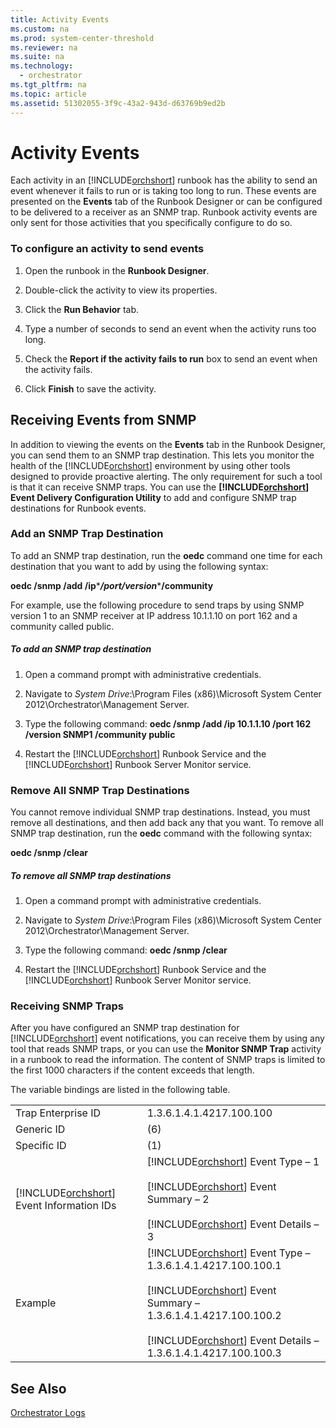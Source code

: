 ```yaml
---
title: Activity Events
ms.custom: na
ms.prod: system-center-threshold
ms.reviewer: na
ms.suite: na
ms.technology: 
  - orchestrator
ms.tgt_pltfrm: na
ms.topic: article
ms.assetid: 51302055-3f9c-43a2-943d-d63769b9ed2b
---
```

# Activity Events
Each activity in an [!INCLUDE[orchshort](../../om/manage/includes/orchshort_md.md)] runbook has the ability to send an event whenever it fails to run or is taking too long to run. These events are presented on the **Events** tab of the Runbook Designer or can be configured to be delivered to a receiver as an SNMP trap. Runbook activity events are only sent for those activities that you specifically configure to do so.  
  
### To configure an activity to send events  
  
1.  Open the runbook in the **Runbook Designer**.  
  
2.  Double\-click the activity to view its properties.  
  
3.  Click the **Run Behavior** tab.  
  
4.  Type a number of seconds to send an event when the activity runs too long.  
  
5.  Check the **Report if the activity fails to run** box to send an event when the activity fails.  
  
6.  Click **Finish** to save the activity.  
  
## Receiving Events from SNMP  
In addition to viewing the events on the **Events** tab in the Runbook Designer, you can send them to an SNMP trap destination. This lets you monitor the health of the [!INCLUDE[orchshort](../../om/manage/includes/orchshort_md.md)] environment by using other tools designed to provide proactive alerting. The only requirement for such a tool is that it can receive SNMP traps. You can use the **[!INCLUDE[orchshort](../../om/manage/includes/orchshort_md.md)] Event Delivery Configuration Utility** to add and configure SNMP trap destinations for Runbook events.  
  
### Add an SNMP Trap Destination  
To add an SNMP trap destination, run the **oedc** command one time for each destination that you want to add by using the following syntax:  
  
**oedc \/snmp \/add \/ip***<Targeted IP Address>***\/port***<Targeted Port>***\/version***<version>***\/community<community>**  
  
For example, use the following procedure to send traps by using SNMP version 1 to an SNMP receiver at IP address 10.1.1.10 on port 162 and a community called public.  
  
##### To add an SNMP trap destination  
  
1.  Open a command prompt with administrative credentials.  
  
2.  Navigate to *System Drive*:\\Program Files \(x86\)\\Microsoft System Center 2012\\Orchestrator\\Management Server.  
  
3.  Type the following command: **oedc \/snmp \/add \/ip 10.1.1.10 \/port 162 \/version SNMP1 \/community public**  
  
4.  Restart the [!INCLUDE[orchshort](../../om/manage/includes/orchshort_md.md)] Runbook Service and the [!INCLUDE[orchshort](../../om/manage/includes/orchshort_md.md)] Runbook Server Monitor service.  
  
### Remove All SNMP Trap Destinations  
You cannot remove individual SNMP trap destinations. Instead, you must remove all destinations, and then add back any that you want. To remove all SNMP trap destination, run the **oedc** command with the following syntax:  
  
**oedc \/snmp \/clear**  
  
##### To remove all SNMP trap destinations  
  
1.  Open a command prompt with administrative credentials.  
  
2.  Navigate to *System Drive*:\\Program Files \(x86\)\\Microsoft System Center 2012\\Orchestrator\\Management Server.  
  
3.  Type the following command: **oedc \/snmp \/clear**  
  
4.  Restart the [!INCLUDE[orchshort](../../om/manage/includes/orchshort_md.md)] Runbook Service and the [!INCLUDE[orchshort](../../om/manage/includes/orchshort_md.md)] Runbook Server Monitor service.  
  
### Receiving SNMP Traps  
After you have configured an SNMP trap destination for [!INCLUDE[orchshort](../../om/manage/includes/orchshort_md.md)] event notifications, you can receive them by using any tool that reads SNMP traps, or you can use the **Monitor SNMP Trap** activity in a runbook to read the information. The content of SNMP traps is limited to the first 1000 characters if the content exceeds that length.  
  
The variable bindings are listed in the following table.  
  
|||  
|-|-|  
|Trap Enterprise ID|1.3.6.1.4.1.4217.100.100|  
|Generic ID|\(6\)|  
|Specific ID|\(1\)|  
|[!INCLUDE[orchshort](../../om/manage/includes/orchshort_md.md)] Event Information IDs|[!INCLUDE[orchshort](../../om/manage/includes/orchshort_md.md)] Event Type – 1<br /><br />[!INCLUDE[orchshort](../../om/manage/includes/orchshort_md.md)] Event Summary – 2<br /><br />[!INCLUDE[orchshort](../../om/manage/includes/orchshort_md.md)] Event Details – 3|  
|Example|[!INCLUDE[orchshort](../../om/manage/includes/orchshort_md.md)] Event Type – 1.3.6.1.4.1.4217.100.100.1<br /><br />[!INCLUDE[orchshort](../../om/manage/includes/orchshort_md.md)] Event Summary – 1.3.6.1.4.1.4217.100.100.2<br /><br />[!INCLUDE[orchshort](../../om/manage/includes/orchshort_md.md)] Event Details – 1.3.6.1.4.1.4217.100.100.3|  
  
## See Also  
[Orchestrator Logs](../../orch/manage/Orchestrator-Logs.md)  
  
